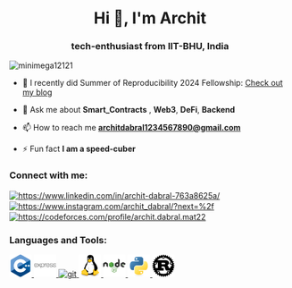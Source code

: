 <h1 align="center">Hi 👋, I'm Archit</h1>
<h3 align="center">tech-enthusiast from IIT-BHU, India</h3>

<p align="left"> <img src="https://komarev.com/ghpvc/?username=minimega12121&label=Profile%20views&color=0e75b6&style=flat" alt="minimega12121" /> </p>

- 🔭 I recently did Summer of Reproducibility 2024 Fellowship: <a href="https://ucsc-ospo.github.io/report/osre24/intel/20240822-architd/">Check out my blog</a>

- 💬 Ask me about **Smart_Contracts** , **Web3**, **DeFi**, **Backend**

- 📫 How to reach me **architdabral1234567890@gmail.com**

- ⚡ Fun fact **I am a speed-cuber**

<h3 align="left">Connect with me:</h3>
<p align="left">
<a href="https://www.linkedin.com/in/archit-dabral-763a8625a/" target="blank"><img align="center" src="https://raw.githubusercontent.com/rahuldkjain/github-profile-readme-generator/master/src/images/icons/Social/linked-in-alt.svg" alt="https://www.linkedin.com/in/archit-dabral-763a8625a/" height="30" width="40" /></a>
<a href="https://instagram.com/https://www.instagram.com/archit_dabral/?next=%2f" target="blank"><img align="center" src="https://raw.githubusercontent.com/rahuldkjain/github-profile-readme-generator/master/src/images/icons/Social/instagram.svg" alt="https://www.instagram.com/archit_dabral/?next=%2f" height="30" width="40" /></a>
<a href="https://codeforces.com/profile/archit.dabral.mat22" target="blank"><img align="center" src="https://raw.githubusercontent.com/rahuldkjain/github-profile-readme-generator/master/src/images/icons/Social/codeforces.svg" alt="https://codeforces.com/profile/archit.dabral.mat22" height="30" width="40" /></a>
</p>

<h3 align="left">Languages and Tools:</h3>
<p align="left"> <a href="https://www.w3schools.com/cpp/" target="_blank" rel="noreferrer"> <img src="https://raw.githubusercontent.com/devicons/devicon/master/icons/cplusplus/cplusplus-original.svg" alt="cplusplus" width="40" height="40"/> </a> <a href="https://expressjs.com" target="_blank" rel="noreferrer"> <img src="https://raw.githubusercontent.com/devicons/devicon/master/icons/express/express-original-wordmark.svg" alt="express" width="40" height="40"/> </a> <a href="https://git-scm.com/" target="_blank" rel="noreferrer"> <img src="https://www.vectorlogo.zone/logos/git-scm/git-scm-icon.svg" alt="git" width="40" height="40"/> </a> <a href="https://www.linux.org/" target="_blank" rel="noreferrer"> <img src="https://raw.githubusercontent.com/devicons/devicon/master/icons/linux/linux-original.svg" alt="linux" width="40" height="40"/> </a> <a href="https://nodejs.org" target="_blank" rel="noreferrer"> <img src="https://raw.githubusercontent.com/devicons/devicon/master/icons/nodejs/nodejs-original-wordmark.svg" alt="nodejs" width="40" height="40"/> </a> <a href="https://www.python.org" target="_blank" rel="noreferrer"> <img src="https://raw.githubusercontent.com/devicons/devicon/master/icons/python/python-original.svg" alt="python" width="40" height="40"/> </a> <a href="https://www.rust-lang.org" target="_blank" rel="noreferrer"> <img src="https://raw.githubusercontent.com/devicons/devicon/master/icons/rust/rust-plain.svg" alt="rust" width="40" height="40"/> </a> </p>
